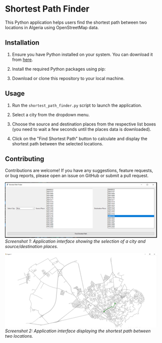 # Shortest Path Finder

This Python application helps users find the shortest path between two locations in Algeria using OpenStreetMap data.

## Installation

1. Ensure you have Python installed on your system. You can download it from [here](https://www.python.org/downloads/).

2. Install the required Python packages using pip:


3. Download or clone this repository to your local machine.

## Usage

1. Run the `shortest_path_finder.py` script to launch the application.

2. Select a city from the dropdown menu.

3. Choose the source and destination places from the respective list boxes (you need to wait a few seconds until the places data is downloaded).

4. Click on the "Find Shortest Path" button to calculate and display the shortest path between the selected locations.

## Contributing

Contributions are welcome! If you have any suggestions, feature requests, or bug reports, please open an issue on GitHub or submit a pull request.

![Screenshot 1](/App_interface.PNG)
*Screenshot 1: Application interface showing the selection of a city and source/destination places.*

![Screenshot 2](/map_with_shertest_path.PNG)
*Screenshot 2: Application interface displaying the shortest path between two locations.*


